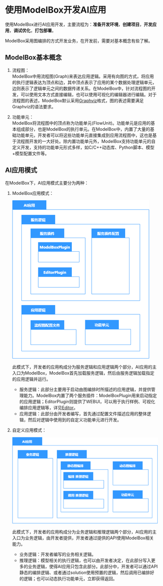 # 使用ModelBox开发AI应用

使用ModelBox进行AI应用开发，主要流程为：**准备开发环境**，**创建项目**，**开发应用**，**调试优化**，**打包部署**。

ModelBox采用图编排的方式开发业务，在开发前，需要对基本概念有些了解。

## ModelBox基本概念

1. 流程图：  
ModelBox中用流程图(Graph)来表达应用逻辑。采用有向图的方式，将应用的执行逻辑表达为顶点和边，其中顶点表示了应用的某个数据处理逻辑单元，边则表示了逻辑单元之间的数据传递关系。在ModelBox中，针对流程图的开发，可以使用文本方式直接编辑，也可以使用可视化的编辑器进行编辑。对于流程图的表述，ModelBox默认采用[Graphviz](https://www.graphviz.org/pdf/dotguide.pdf)格式，图的表述需要满足Graphviz的语法要求。

1. 功能单元：  
ModelBox将流程图中的顶点称为功能单元(FlowUnit)。功能单元是应用的基本组成部分，也是ModelBox的执行单元。在ModelBox中，内置了大量的基础功能单元，开发者可以将这些功能单元直接集成到应用流程图中，这也是基于流程图开发的一大好处。除内置功能单元外，ModelBox支持功能单元的自定义开发，支持的功能单元形式多样，如C/C++动态库、Python脚本、模型+模型配置文件等。

## AI应用模式
在ModelBox下，AI应用模式主要分为两种：

1. ModelBox应用模式：

    ![modelbox-app-mode1 alt rect_w_1280](../assets/images/figure/get-start/app_develop_mode1.png)

    此模式下，开发者的应用构成分为服务逻辑和应用逻辑两个部分，AI应用的主入口为ModelBox，ModelBox首先加载服务逻辑，然后由服务逻辑加载指定的应用逻辑并运行。
    * 服务逻辑：此部分主要用于启动由图编排时所描述的应用逻辑，并提供管理能力。ModelBox内置了两个服务插件：ModelBoxPlugin用来启动指定的应用逻辑；EditorPlugin则提供了WEBUI，可以用于执行样例、可视化编排应用逻辑等，详见[Editor](../use-modelbox/flow/editor.md)。
    * 应用逻辑：此部分由开发者编写，首先通过配置文件描述应用的整体逻辑，然后对逻辑中使用到的自定义功能单元进行开发。

1. 自定义应用模式：

    ![modelbox-app-mode2 alt rect_w_1280](../assets/images/figure/get-start/app_develop_mode2.png)

    此模式下，开发者的应用构成分为业务逻辑和推理逻辑两个部分，AI应用的主入口为业务逻辑，由开发者提供，开发者通过提供的API使用ModelBox相关能力。
    * 业务逻辑：开发者编写的业务相关逻辑。
    * 推理逻辑：模型相关的执行逻辑，也可以由开发者决定，在此部分写入更多的业务逻辑，使得AI应用只包含此部分。此部分中，开发者可以通过API静态的编排逻辑、或者通过solution使用预置的逻辑，然后调用已编排好的逻辑；也可以动态执行功能单元，立即获得返回。
